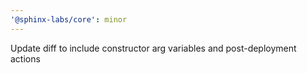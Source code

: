 ```yaml
---
'@sphinx-labs/core': minor
---
```


Update diff to include constructor arg variables and post-deployment actions
